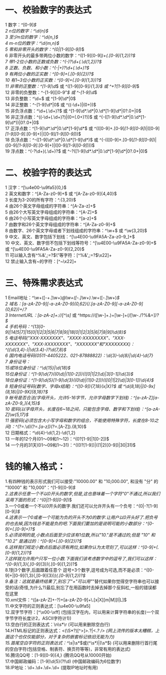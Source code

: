 # 一、校验数字的表达式

1 数字：^[0-9]*$       <br>
2 n位的数字：^\d{n}$       <br>
3 至少n位的数字：^\d{n,}$       <br>
4 m-n位的数字：^\d{m,n}$       <br>
5 零和非零开头的数字：^(0|[1-9][0-9]*)$       <br>
6 非零开头的最多带两位小数的数字：^([1-9][0-9]*)+(.[0-9]{1,2})?$       <br>
7 带1-2位小数的正数或负数：^(\-)?\d+(\.\d{1,2})?$       <br>
8 正数、负数、和小数：^(\-|\+)?\d+(\.\d+)?$       <br>
9 有两位小数的正实数：^[0-9]+(.[0-9]{2})?$       <br>
10 有1~3位小数的正实数：^[0-9]+(.[0-9]{1,3})?$       <br>
11 非零的正整数：^[1-9]\d*$ 或 ^([1-9][0-9]*){1,3}$ 或 ^\+?[1-9][0-9]*$       <br>
12 非零的负整数：^\-[1-9][]0-9"*$ 或 ^-[1-9]\d*$       <br>
13 非负整数：^\d+$ 或 ^[1-9]\d*|0$       <br>
14 非正整数：^-[1-9]\d*|0$ 或 ^((-\d+)|(0+))$       <br>
15 非负浮点数：^\d+(\.\d+)?$ 或 ^[1-9]\d*\.\d*|0\.\d*[1-9]\d*|0?\.0+|0$       <br>
16 非正浮点数：^((-\d+(\.\d+)?)|(0+(\.0+)?))$ 或 ^(-([1-9]\d*\.\d*|0\.\d*[1-9]\d*))|0?\.0+|0$       <br>
17 正浮点数：^[1-9]\d*\.\d*|0\.\d*[1-9]\d*$ 或 ^(([0-9]+\.[0-9]*[1-9][0-9]*)|([0-9]*[1-9][0-9]*\.[0-9]+)|([0-9]*[1-9][0-9]*))$       <br>
18 负浮点数：^-([1-9]\d*\.\d*|0\.\d*[1-9]\d*)$ 或 ^(-(([0-9]+\.[0-9]*[1-9][0-9]*)|([0-9]*[1-9][0-9]*\.[0-9]+)|([0-9]*[1-9][0-9]*)))$       <br>
19 浮点数：^(-?\d+)(\.\d+)?$ 或 ^-?([1-9]\d*\.\d*|0\.\d*[1-9]\d*|0?\.0+|0)$       <br>




# 二、校验字符的表达式

1 汉字：^[\u4e00-\u9fa5]{0,}$       <br>
2 英文和数字：^[A-Za-z0-9]+$ 或 ^[A-Za-z0-9]{4,40}$       <br>
3 长度为3-20的所有字符：^.{3,20}$       <br>
4 由26个英文字母组成的字符串：^[A-Za-z]+$       <br>
5 由26个大写英文字母组成的字符串：^[A-Z]+$       <br>
6 由26个小写英文字母组成的字符串：^[a-z]+$       <br>
7 由数字和26个英文字母组成的字符串：^[A-Za-z0-9]+$       <br>
8 由数字、26个英文字母或者下划线组成的字符串：^\w+$ 或 ^\w{3,20}$       <br>
9 中文、英文、数字包括下划线：^[\u4E00-\u9FA5A-Za-z0-9_]+$       <br>
10 中文、英文、数字但不包括下划线等符号：^[\u4E00-\u9FA5A-Za-z0-9]+$ 或 ^[\u4E00-\u9FA5A-Za-z0-9]{2,20}$       <br>
11 可以输入含有^%&',;=?$\"等字符：[^%&',;=?$\x22]+       <br>
12 禁止输入含有~的字符：[^~\x22]+       <br>




# 三、特殊需求表达式

1 Email地址：^\w+([-+.]\w+)*@\w+([-.]\w+)*\.\w+([-.]\w+)*$       <br>
2 域名：[a-zA-Z0-9][-a-zA-Z0-9]{0,62}(/.[a-zA-Z0-9][-a-zA-Z0-9]{0,62})+/.?       <br>
3 InternetURL：[a-zA-z]+://[^\s]* 或 ^https://([\w-]+\.)+[\w-]+(/[\w-./?%&=]*)?$       <br>
4 手机号码：^(13[0-9]|14[5|7]|15[0|1|2|3|5|6|7|8|9]|18[0|1|2|3|5|6|7|8|9])\d{8}$       <br>
5 电话号码("XXX-XXXXXXX"、"XXXX-XXXXXXXX"、"XXX-XXXXXXX"、"XXX-XXXXXXXX"、"XXXXXXX"和"XXXXXXXX)：^(\(\d{3,4}-)|\d{3.4}-)?\d{7,8}$        <br>
6 国内电话号码(0511-4405222、021-87888822)：\d{3}-\d{8}|\d{4}-\d{7}       <br>
7 身份证号：       <br>
		15或18位身份证：^\d{15}|\d{18}$       <br>
		15位身份证：^[1-9]\d{7}((0\d)|(1[0-2]))(([0|1|2]\d)|3[0-1])\d{3}$       <br>
		18位身份证：^[1-9]\d{5}[1-9]\d{3}((0\d)|(1[0-2]))(([0|1|2]\d)|3[0-1])\d{4}$       <br>
8 短身份证号码(数字、字母x结尾)：^([0-9]){7,18}(x|X)?$ 或 ^\d{8,18}|[0-9x]{8,18}|[0-9X]{8,18}?$       <br>
9 帐号是否合法(字母开头，允许5-16字节，允许字母数字下划线)：^[a-zA-Z][a-zA-Z0-9_]{4,15}$       <br>
10 密码(以字母开头，长度在6~18之间，只能包含字母、数字和下划线)：^[a-zA-Z]\w{5,17}$       <br>
11 强密码(必须包含大小写字母和数字的组合，不能使用特殊字符，长度在8-10之间)：^(?=.*\d)(?=.*[a-z])(?=.*[A-Z]).{8,10}$        <br>
12 日期格式：^\d{4}-\d{1,2}-\d{1,2}       <br>
13 一年的12个月(01～09和1～12)：^(0?[1-9]|1[0-2])$       <br>
14 一个月的31天(01～09和1～31)：^((0?[1-9])|((1|2)[0-9])|30|31)$        <br>




# 钱的输入格式：       <br>
1.有四种钱的表示形式我们可以接受:"10000.00" 和 "10,000.00", 和没有 "分" 的 "10000" 和 "10,000"：^[1-9][0-9]*$        <br>
2.这表示任意一个不以0开头的数字,但是,这也意味着一个字符"0"不通过,所以我们采用下面的形式：^(0|[1-9][0-9]*)$        <br>
3.一个0或者一个不以0开头的数字.我们还可以允许开头有一个负号：^(0|-?[1-9][0-9]*)$        <br>
4.这表示一个0或者一个可能为负的开头不为0的数字.让用户以0开头好了.把负号的也去掉,因为钱总不能是负的吧.下面我们要加的是说明可能的小数部分：^[0-9]+(.[0-9]+)?$        <br>
5.必须说明的是,小数点后面至少应该有1位数,所以"10."是不通过的,但是 "10" 和 "10.2" 是通过的：^[0-9]+(.[0-9]{2})?$        <br>
6.这样我们规定小数点后面必须有两位,如果你认为太苛刻了,可以这样：^[0-9]+(.[0-9]{1,2})?$        <br>
7.这样就允许用户只写一位小数.下面我们该考虑数字中的逗号了,我们可以这样：^[0-9]{1,3}(,[0-9]{3})*(.[0-9]{1,2})?$        <br>
8.1到3个数字,后面跟着任意个 逗号+3个数字,逗号成为可选,而不是必须：^([0-9]+|[0-9]{1,3}(,[0-9]{3})*)(.[0-9]{1,2})?$        <br>
9.备注：这就是最终结果了,别忘了"+"可以用"*"替代如果你觉得空字符串也可以接受的话(奇怪,为什么?)最后,别忘了在用函数时去掉去掉那个反斜杠,一般的错误都在这里       <br>
10.xml文件：^([a-zA-Z]+-?)+[a-zA-Z0-9]+\\.[x|X][m|M][l|L]$       <br>
11.中文字符的正则表达式：[\u4e00-\u9fa5]       <br>
12.双字节字符：[^\x00-\xff] (包括汉字在内，可以用来计算字符串的长度(一个双字节字符长度计2，ASCII字符计1))       <br>
13.空白行的正则表达式：\n\s*\r (可以用来删除空白行)       <br>
14.HTML标记的正则表达式：<(\S*?)[^>]*>.*?|<.*? /> (网上流传的版本太糟糕，上面这个也仅仅能部分，对于复杂的嵌套标记依旧无能为力)       <br>
15.首尾空白字符的正则表达式：^\s*|\s*$或(^\s*)|(\s*$) (可以用来删除行首行尾的空白字符(包括空格、制表符、换页符等等)，非常有用的表达式)       <br>
16.腾讯QQ号：[1-9][0-9]{4,} (腾讯QQ号从10000开始)       <br>
17.中国邮政编码：[1-9]\d{5}(?!\d) (中国邮政编码为6位数字)       <br>
18.IP地址：\d+\.\d+\.\d+\.\d+ (提取IP地址时有用)       <br>